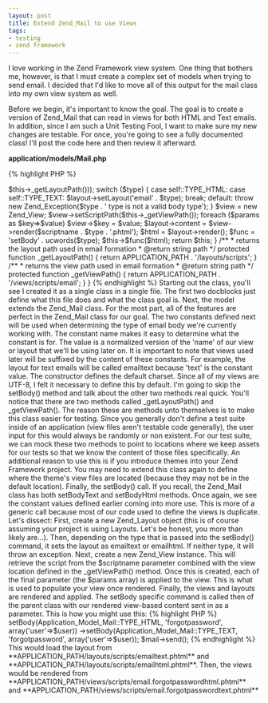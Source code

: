 ```yaml
---
layout: post
title: Extend Zend_Mail to use Views
tags:
- testing
- zend framework
---
```


I love working in the Zend Framework view system.  One thing that bothers me, however, is that I must create a complex set of models when trying to send email.  I decided that I'd like to move all of this output for the mail class into my own view system as well.  

Before we begin, it's important to know the goal. The goal is to create a version of Zend_Mail that can read in views for both HTML and Text emails. In addition, since I am such a Unit Testing Fool, I want to make sure my new changes are testable.  For once, you're going to see a fully documented class!  I'll post the code here and then review it afterward.

**application/models/Mail.php**

{% highlight PHP %}
<?php
/**
 * Zend_Mail override
 * 
 * Holds the class for the zend_mail override
 * @package AaronSaray
 */
 
/**
 * Overrides Zend_Mail to use views
 * 
 * This creates the setBody commands in such a way that the views can be used to populate the emails
 * @author Aaron Saray
 * @package AaronSaray
 */
class Application_Model_Mail extends Zend_Mail
{
    /**
     * @var string constant saying this a text type
     */
    const TYPE_TEXT = 'text';
	
    /**
     * @var string constant saying this is html type
     */
    const TYPE_HTML = 'html';
	
    /**
     * This is used to make all of my e-mails utf-8 instead
     * @param string $charset
     */
    public function __construct($charset = 'UTF-8')
    {
        parent::__construct($charset);
    }
    
    /**
     * Sets the type of body content
     * 
     * Sets the proper body content with the proper content, initializing view
     * 
     * @param string $type the type of stuff
     * @param string $scriptname the name of the email script
     * @param array $params stuff to replace
     */
    public function setBody($type, $scriptname, $params = array())
    {
    	$layout = new Zend_Layout(array('layoutPath'=>$this->_getLayoutPath()));
    	        	
        switch ($type) {
            case self::TYPE_HTML:
            case self::TYPE_TEXT:
                $layout->setLayout('email' . $type);
                break;
            default:
                throw new Zend_Exception($type . ' type is not a valid body type');
        }
        
        $view = new Zend_View;
        $view->setScriptPath($this->_getViewPath());
        foreach ($params as $key=>$value) $view->$key = $value;
        $layout->content = $view->render($scriptname . $type . '.phtml');
        
        $html = $layout->render();
        $func = 'setBody' . ucwords($type);
        $this->$func($html);
        
        return $this;
    }

    /**
     * returns the layout path used in email formation
     * @return string path
     */
    protected function _getLayoutPath()
    {
        return APPLICATION_PATH . '/layouts/scripts';
    }

    /**
     * returns the view path used in email formation
     * @return string path
     */
    protected function _getViewPath()
    {
        return APPLICATION_PATH . '/views/scripts/email';
    }
}
{% endhighlight %}    
    



Starting out the class, you'll see I created it as a single class in a single file.  The first two docblocks just define what this file does and what the class goal is.  Next, the model extends the Zend_Mail class.  For the most part, all of the features are perfect in the Zend_Mail class for our goal.  

The two constants defined next will be used when determining the type of email body we're currently working with.  The constant name makes it easy to determine what the constant is for.  The value is a normalized version of the 'name' of our view or layout that we'll be using later on.  It is important to note that views used later will be suffixed by the content of these constants.  For example, the layout for text emails will be called emailtext because 'text' is the constant value.

The constructor defines the default charset.  Since all of my views are UTF-8, I felt it necessary to define this by default.

I'm going to skip the setBody() method and talk about the other two methods real quick.  You'll notice that there are two methods called _getLayoutPath() and _getViewPath().  The reason these are methods unto themselves is to make this class easier for testing.  Since you generally don't define a test suite inside of an application (view files aren't testable code generally), the user input for this would always be randomly or non existent.  For our test suite, we can mock these two methods to point to locations where we keep assets for our tests so that we know the content of those files specifically.  An additional reason to use this is if you introduce themes into your Zend Framework project.  You may need to extend this class again to define where the theme's view files are located (because they may not be in the default location).  

Finally, the setBody() call.  If you recall, the Zend_Mail class has both setBodyText and setBodyHtml methods.  Once again, we see the constant values defined earlier coming into more use.  This is more of a generic call because most of our code used to define the views is duplicate.  Let's dissect:

First, create a new Zend_Layout object (this is of course assuming your project is using Layouts.  Let's be honest, you more than likely are...).  Then, depending on the type that is passed into the setBody() command, it sets the layout as emailtext or emailhtml.  If neither type, it will throw an exception.

Next, create a new Zend_View instance.  This will retrieve the script from the $scriptname parameter combined with the view location defined in the _getViewPath() method.  Once this is created, each of the final parameter (the $params array) is applied to the view.  This is what is used to populate your view once rendered.  

Finally, the views and layouts are rendered and applied.  The setBody specific command is called then of the parent class with our rendered view-based content sent in as a parameter.

This is how you might use this:


{% highlight PHP %}
<?php
$mail = new Application_Model_Mail();
// ...
$mail->setBody(Application_Model_Mail::TYPE_HTML, 'forgotpassword', array('user'=>$user))
     ->setBody(Application_Model_Mail::TYPE_TEXT, 'forgotpassword', array('user'=>$user));
$mail->send();
{% endhighlight %}    



This would load the layout from **APPLICATION_PATH/layouts/scripts/emailtext.phtml** and **APPLICATION_PATH/layouts/scripts/emailhtml.phtml**.  Then, the views would be rendered from **APPLICATION_PATH/views/scripts/email.forgotpasswordhtml.phtml** and **APPLICATION_PATH/views/scripts/email.forgotpasswordtext.phtml**
